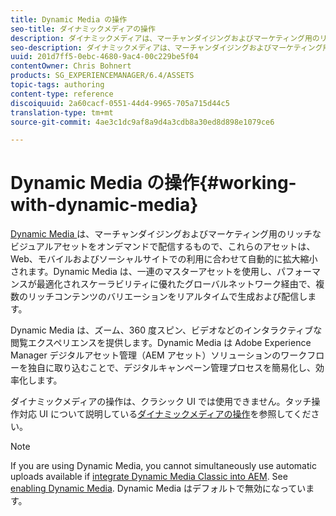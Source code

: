 ```yaml
---
title: Dynamic Media の操作
seo-title: ダイナミックメディアの操作
description: ダイナミックメディアは、マーチャンダイジングおよびマーケティング用のリッチなビジュアルアセットをオンデマンドで配信するもので、これらのアセットは、Web、モバイルおよびソーシャルサイトでの利用に合わせて自動的に拡大縮小されます。ダイナミックメディアは、一連のマスターアセットを使用し、パフォーマンスが最適化され、スケーラビリティに優れたグローバルネットワークを通じて、複数のリッチコンテンツのバリエーションをリアルタイムで生成および配信します。
seo-description: ダイナミックメディアは、マーチャンダイジングおよびマーケティング用のリッチなビジュアルアセットをオンデマンドで配信するもので、これらのアセットは、Web、モバイルおよびソーシャルサイトでの利用に合わせて自動的に拡大縮小されます。ダイナミックメディアは、一連のマスターアセットを使用し、パフォーマンスが最適化され、スケーラビリティに優れたグローバルネットワークを通じて、複数のリッチコンテンツのバリエーションをリアルタイムで生成および配信します。
uuid: 201d7ff5-0ebc-4680-9ac4-00c229be5f04
contentOwner: Chris Bohnert
products: SG_EXPERIENCEMANAGER/6.4/ASSETS
topic-tags: authoring
content-type: reference
discoiquuid: 2a60cacf-0551-44d4-9965-705a715d44c5
translation-type: tm+mt
source-git-commit: 4ae3c1dc9af8a9d4a3cdb8a30ed8d898e1079ce6

---
```



# Dynamic Media の操作{#working-with-dynamic-media}

[Dynamic Media ](https://www.adobe.com/solutions/web-experience-management/dynamic-media.html)は、マーチャンダイジングおよびマーケティング用のリッチなビジュアルアセットをオンデマンドで配信するもので、これらのアセットは、Web、モバイルおよびソーシャルサイトでの利用に合わせて自動的に拡大縮小されます。Dynamic Media は、一連のマスターアセットを使用し、パフォーマンスが最適化されスケーラビリティに優れたグローバルネットワーク経由で、複数のリッチコンテンツのバリエーションをリアルタイムで生成および配信します。

Dynamic Media は、ズーム、360 度スピン、ビデオなどのインタラクティブな閲覧エクスペリエンスを提供します。Dynamic Media は Adobe Experience Manager デジタルアセット管理（AEM アセット）ソリューションのワークフローを独自に取り込むことで、デジタルキャンペーン管理プロセスを簡易化し、効率化します。

ダイナミックメディアの操作は、クラシック UI では使用できません。タッチ操作対応 UI について説明している[ダイナミックメディアの操作](/help/assets/dynamic-media.md)を参照してください。

>[!NOTE]
>
>If you are using Dynamic Media, you cannot simultaneously use automatic uploads available if [integrate Dynamic Media Classic into AEM](/help/sites-administering/scene7.md). See [enabling Dynamic Media](/help/assets/config-dynamic.md#enabling-dynamic-media). Dynamic Media はデフォルトで無効になっています。

